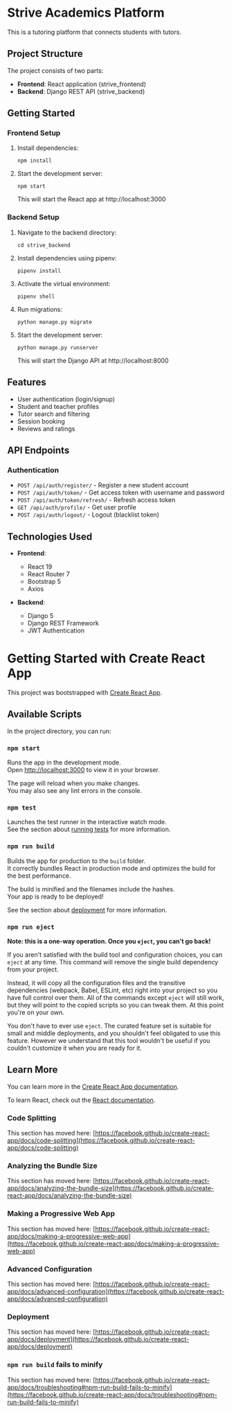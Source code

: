 # Strive Academics Platform

This is a tutoring platform that connects students with tutors.

## Project Structure

The project consists of two parts:
- **Frontend**: React application (strive_frontend)
- **Backend**: Django REST API (strive_backend)

## Getting Started

### Frontend Setup

1. Install dependencies:
   ```
   npm install
   ```

2. Start the development server:
   ```
   npm start
   ```
   This will start the React app at http://localhost:3000

### Backend Setup

1. Navigate to the backend directory:
   ```
   cd strive_backend
   ```

2. Install dependencies using pipenv:
   ```
   pipenv install
   ```

3. Activate the virtual environment:
   ```
   pipenv shell
   ```

4. Run migrations:
   ```
   python manage.py migrate
   ```

5. Start the development server:
   ```
   python manage.py runserver
   ```
   This will start the Django API at http://localhost:8000

## Features

- User authentication (login/signup)
- Student and teacher profiles
- Tutor search and filtering
- Session booking
- Reviews and ratings

## API Endpoints

### Authentication

- `POST /api/auth/register/` - Register a new student account
- `POST /api/auth/token/` - Get access token with username and password
- `POST /api/auth/token/refresh/` - Refresh access token
- `GET /api/auth/profile/` - Get user profile
- `POST /api/auth/logout/` - Logout (blacklist token)

## Technologies Used

- **Frontend**:
  - React 19
  - React Router 7
  - Bootstrap 5
  - Axios

- **Backend**:
  - Django 5
  - Django REST Framework
  - JWT Authentication

# Getting Started with Create React App

This project was bootstrapped with [Create React App](https://github.com/facebook/create-react-app).

## Available Scripts

In the project directory, you can run:

### `npm start`

Runs the app in the development mode.\
Open [http://localhost:3000](http://localhost:3000) to view it in your browser.

The page will reload when you make changes.\
You may also see any lint errors in the console.

### `npm test`

Launches the test runner in the interactive watch mode.\
See the section about [running tests](https://facebook.github.io/create-react-app/docs/running-tests) for more information.

### `npm run build`

Builds the app for production to the `build` folder.\
It correctly bundles React in production mode and optimizes the build for the best performance.

The build is minified and the filenames include the hashes.\
Your app is ready to be deployed!

See the section about [deployment](https://facebook.github.io/create-react-app/docs/deployment) for more information.

### `npm run eject`

**Note: this is a one-way operation. Once you `eject`, you can't go back!**

If you aren't satisfied with the build tool and configuration choices, you can `eject` at any time. This command will remove the single build dependency from your project.

Instead, it will copy all the configuration files and the transitive dependencies (webpack, Babel, ESLint, etc) right into your project so you have full control over them. All of the commands except `eject` will still work, but they will point to the copied scripts so you can tweak them. At this point you're on your own.

You don't have to ever use `eject`. The curated feature set is suitable for small and middle deployments, and you shouldn't feel obligated to use this feature. However we understand that this tool wouldn't be useful if you couldn't customize it when you are ready for it.

## Learn More

You can learn more in the [Create React App documentation](https://facebook.github.io/create-react-app/docs/getting-started).

To learn React, check out the [React documentation](https://reactjs.org/).

### Code Splitting

This section has moved here: [https://facebook.github.io/create-react-app/docs/code-splitting](https://facebook.github.io/create-react-app/docs/code-splitting)

### Analyzing the Bundle Size

This section has moved here: [https://facebook.github.io/create-react-app/docs/analyzing-the-bundle-size](https://facebook.github.io/create-react-app/docs/analyzing-the-bundle-size)

### Making a Progressive Web App

This section has moved here: [https://facebook.github.io/create-react-app/docs/making-a-progressive-web-app](https://facebook.github.io/create-react-app/docs/making-a-progressive-web-app)

### Advanced Configuration

This section has moved here: [https://facebook.github.io/create-react-app/docs/advanced-configuration](https://facebook.github.io/create-react-app/docs/advanced-configuration)

### Deployment

This section has moved here: [https://facebook.github.io/create-react-app/docs/deployment](https://facebook.github.io/create-react-app/docs/deployment)

### `npm run build` fails to minify

This section has moved here: [https://facebook.github.io/create-react-app/docs/troubleshooting#npm-run-build-fails-to-minify](https://facebook.github.io/create-react-app/docs/troubleshooting#npm-run-build-fails-to-minify)
